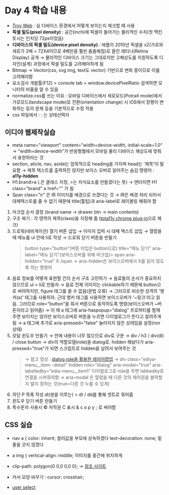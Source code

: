 # Day 4 학습 내용

- [Troy Web](http://troy.labs.daum.net/) : 실 디바이스 환경에서 어떻게 보이는지 체크할 때 사용
- <b>픽셀 밀도(pixel density)</b> : 공간(inch)에 픽셀이 들어가는 물리적인 수치(첫 맥킨토시는 인치당 72px이었음)
- <b>디바이스의 픽셀 밀도(device pixel density)</b> : 애플이 2010년 픽셀을 x2(가로와 세로가 2배 = 72X4이므로 4배만큼 훨씬 촘촘해짐)로 올린 레티나(Retina Display) 공개 
  → 물리적인 디바이스 크기는 그대로지만 고해상도를 지원하도록 디자인(설계) 과정에서 픽셀 밀도를 고려해야하게 됨
- Bitmap → Vector(css, svg img, text도 vector) 기반으로 변화 중이므로 이를 고려해야함
- 요소검사 개발툴(F12) > console tab > window.devicePixelRatio 검색하면 모니터의 비율을 알 수 있음
- normalize.css를 쓰는 이유 : 모바일 디바이스에서 세로모드(Potrait mode)에서 가로모드(landscape mode)로 전환(orientation change) 시 iOS에서 장평이 변화하는 등의 문제 등을 기본적으로 수정 적용
- css 파일에서 : : 는 상태선택자


## 이디야 웹제작실습
- meta name="viewport" content="width=device-width, initial-scale=1.0"  
  → "width=device-width"가 반응형웹에서 모바일 물리 디바이스 해상도에 맞춰서 표현하라는 것
- section, aticle, nav, aside는 암묵적으로 heading을 가지며 head는 '제목'이 필요함
  → 제목 텍스트를 출력하진 않지만 보이스 오버로 읽어주는 숨김 명령어 : <b>a11y-hidden</b>
- H1.brand>a (.은 클래스 지정, >는 자식요소를 만들겠다는 뜻) → 엔터치면 H1 class="brand" a href="" 가 됨
- Span class="ir" 은 IR 이미지를 배경으로 쓰겠다는 것 
  → IR은 배경 처리 되어서 대체텍스트를 줄 수 없기 때문에 title(툴팁)과 aria-label로 레이블링 해줘야 함


1. 마크업 순서 결정 (brand name → drawer btn → main contents)
2. 구조 짜기 : 각 영역의 제목(class)을 지정해 줌 ([tota11y chrome plug-in](https://chrome.google.com/webstore/detail/tota11y-plugin-from-khan/oedofneiplgibimfkccchnimiadcmhpe)으로 체크)
3. 드로워(네비게이션) 열기 버튼 삽입 
  → 이미지 입력 시 대체 텍스트 삽입
  → 열렸을 때 메뉴를 ul 안에 li로 작성
  → 드로워 닫기 버튼을 만들기
     > button type="button"(버튼 타입은 button으로) title="메뉴 닫기" aria-label="메뉴 닫기"(보이스오버를 위해 마크업)>
  span aria-hidden="true" X /span  → aria-hidden은 보이스오버에서 X를 읽지 않도록 하는 명령어
4. 음료 정보를 어떻게 표현할 건지 순서 구조 고민하기
  → 음료들의 순서가 중요하지 않으므로 ul > li로 만들자
  → 음료 전체 이미지는 clickable하기 때문에 button으로 써야하지만, figure 태그를 쓸 수 없음(문법 오류) 
  → 그러므로 비슷한 성격의 '앵커(a)' 태그를 사용하자. 근데 앵커 태그를 사용하면 보이스오버가 '~링크'라고 읽음. 그러므로 role="button"을 줘서 버튼으로 동작하도록 명령(보이스오버가 ~버튼이라고 읽어줌)
  → 이 때 a 태그에 aria-haspopup="dialog" 프로퍼티를 함께 주면 보이지는 않지만 보이스오버로 버튼을 누르면 다이얼로그가 뜬다고 알려주게됨
  → a 태그에 추가로 aria-pressed="false" 눌러지지 않은 상태임을 설정(nor 상태)
5. 모달 윈도우 만들기 → 안에 내용이 너무 많으므로 div로 구분
   → div / h3 / div(dl) / close button
   → div의 역할모델(role)을 dialog로. hidden 해놨다가 aria-pressed="true"가 되면 스크립트로 hidden을 날려서 보여주는 것
   > → 참고 영상 : [dialog role을 활용한 레이어팝업](https://youtu.be/Yv0dBR-ygg8)
      → div class="ediya-menu__item--detail" hidden role="dialog" aria-modal="true" aria-labelledby="edia-menu__item1"
    다이얼로그로 role을 주면 labbedby로 연결을 시켜줘야함
    → aria-modal 은 열렸을 때 다른 것의 제어권을 블락할지 말지 정하는 것(true=다른 것 누를 수 있게)
6. 하단 P 목록 작성 dl(쌍을 이루는) > dt / dd를 통해 셋트로 묶어줌
7. 윈도우 닫기 버튼 만들기 
8. 특수문자 사용시 &copy; 저작권 C 표시 & c o p y ; 로 써야함


## CSS 실습
- nav a {
  color: inherit; 컬러값을 부모에 상속하겠다
  text-decoration: none; 밑줄을 긋지 않겠다
  
- a img {
  vertical-align: middle; 이미지를 중간에 위치하게

- clip-path: polygon(0 0,0 0,0 0);
  → [참조 사이트](https://bennettfeely.com/clippy/)

- 커서 모양 바꾸기 : cursor: crosshair;

- [user select](https://developer.mozilla.org/ko/docs/Web/CSS/user-select)
